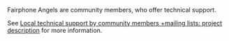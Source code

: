 Fairphone Angels are community members, who offer technical support.

See [Local technical support by community members +mailing lists: project description](https://forum.fairphone.com/t/local-technical-support-by-community-members-mailing-lists-project-description/26193/5) for more information.
